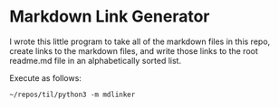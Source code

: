 # Markdown Link Generator

I wrote this little program to take all of the markdown files in this repo, create links
to the markdown files, and write those links to the root readme.md file in an
alphabetically sorted list.

Execute as follows:

```{py}
~/repos/til/python3 -m mdlinker
```
